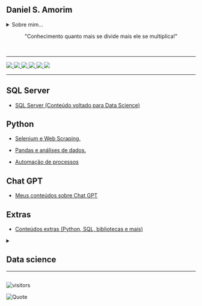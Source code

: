 <h2>Daniel S. Amorim</h2>
<details>
  <summary>Sobre mim...</summary>
Graduado em engenharia da computação, apaixonado por dados, hoje me dedico à Ciência de dados, possuo habilidades em Python e bibliotecas relevantes para análise, visualização, exploração, mineração e modelagem de dados além dos conhecimentos em linguagem SQL e outros conhecimentos que somam. Tenho pensamento analítico capaz de analisar dados complexos para geração de insights e possíveis tomadas de decisões de negócios. Estou sempre em busca de conhecimentos, novas técnicas e tecnologias, meu currículo inclui pós-graduação (em andamento) em engenharia e ciência de dados. Neste repositório compartilho com vocês meus projetos e estudos na área, estou sempre atualizando e criando novos tutoriais de minha autoria sobre diversos assuntos relacionados, sejam bem-vindos!
<br>
<div>
<img src="https://github-readme-stats.vercel.app/api?username=dev-daniel-amorim&theme=blue-green">
<img height="195em" src="https://github-readme-stats.vercel.app/api/top-langs/?username=dev-daniel-amorim&theme=blue-green">
</div>  
  
</details>
<p align="center">"Conhecimento quanto mais se divide mais ele se multiplica!"</p>
<br>
<hr>

<div>
  <a href="https://www.youtube.com/@dsa_science">
    <img src="https://img.shields.io/badge/YouTube-FF0000?style=for-the-badge&logo=youtube&logoColor=white">
  </a>
  <a href="https://medium.com/@dev.daniel.amorim">
    <img src="https://img.shields.io/badge/Medium-12100E?style=for-the-badge&logo=medium&logoColor=white">
  </a>
  <a href="https://www.linkedin.com/in/dev-daniel-amorim/">
    <img src="https://img.shields.io/badge/LinkedIn-0077B5?style=for-the-badge&logo=linkedin&logoColor=white">
  </a>
  <a href="https://www.linkedin.com/in/dev-daniel-amorim/">
    <img src="https://img.shields.io/badge/Instagram-E4405F?style=for-the-badge&logo=instagram&logoColor=white">
  </a>
  <a href="https://contate.me/devdanielamorim">
    <img src="https://img.shields.io/badge/WhatsApp-25D366?style=for-the-badge&logo=whatsapp&logoColor=white">
  </a>
  <a href="mailto:dev.daniel.amorim@gmail.com">
    <img src="https://img.shields.io/badge/Gmail-D14836?style=for-the-badge&logo=gmail&logoColor=white">
  </a>
</div>

<hr>

## SQL Server
  - [SQL Server (Conteúdo voltado para Data Science)](https://github.com/dev-daniel-amorim/Sql_Server/blob/main/README.md)

## Python
  - [Selenium e Web Scraping.](https://github.com/dev-daniel-amorim/Topico-Selenium_e_WS/blob/main/README.md)

  - [Pandas e análises de dados.](https://github.com/dev-daniel-amorim/Analise_de_dados-Ferramentas/blob/main/README.md)
  
  - [Automação de processos](https://github.com/dev-daniel-amorim/Topico-Automacao_de_processos)

## Chat GPT
  - [Meus conteúdos sobre Chat GPT](https://github.com/dev-daniel-amorim/Topico-ChatGPT/blob/main/README.md)

## Extras
  - [Conteúdos extras (Python, SQL, bibliotecas e mais)](https://github.com/dev-daniel-amorim/Python-Varios_temas/blob/main/README.md)

<details>
<summary>
  <h2>Data science</h2>
  <hr size=0,1>
</summary>

  
### Data Science (Classificação)
- [Análise de risco](https://github.com/dev-daniel-amorim/DS-Analise_de_risco_II/blob/main/README.md)

### Data Science (Regressão)
- [Preços de imóveis no RJ](https://github.com/dev-daniel-amorim/DS-Machine_learning)

## Etapas do data science

### Coleta de dados:

- [Coleta de dados com APIs](https://github.com/dev-daniel-amorim/Coleta_de_dados-APIs)

### Tratamento de dados:

- [Estatística para análise de dados](https://github.com/dev-daniel-amorim/AD-Estatistica/blob/main/README.md)
- [Variáveis Dummies (Label e OneHot Encoder)](https://github.com/dev-daniel-amorim/DS-Variaveis_Dummies)
- [Balanceamento de classes (Under e Oversampling)](https://github.com/dev-daniel-amorim/DS-Balanceamento_de_classes/blob/main/README.md)
- [Redimensionamento dos dados (normalização/padronização)](https://github.com/dev-daniel-amorim/AD-Norm_Padron/blob/main/README.md)

### Machine Learning:

- [Holdout/Cross Validation](https://github.com/dev-daniel-amorim/ML-Tecnicas)
- [Ajuste de Hiperparâmetros](https://github.com/dev-daniel-amorim/ML-Ajustes_Hiperparametros/blob/main/README.md)
  </details>

![visitors](https://visitor-badge.laobi.icu/badge?page_id=https://github.com/dev-daniel-amorim)

![Quote](https://github.com/dev-daniel-amorim/dev-daniel-amorim/edit/main/README.md.herokuapp.com/quote)
